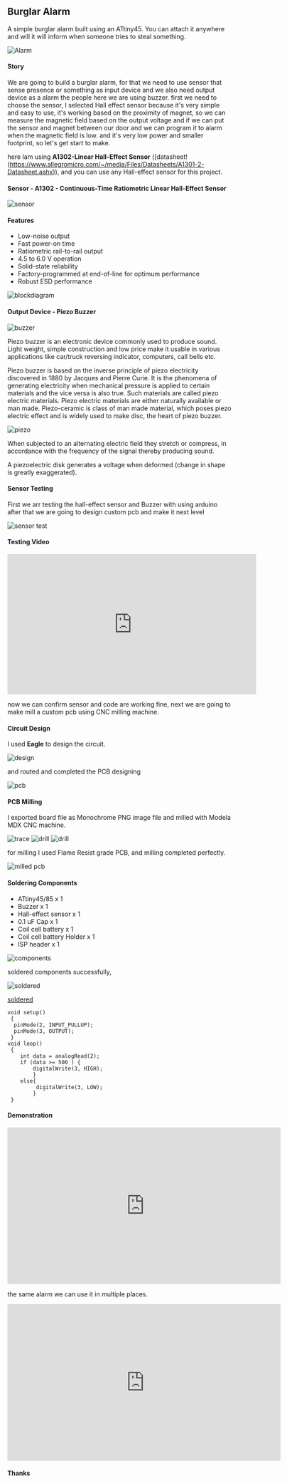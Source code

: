 ## Burglar Alarm
A simple burglar alarm built using an ATtiny45. You can attach it anywhere and will it will inform when someone tries to steal something.

![Alarm](https://raw.githubusercontent.com/salmanfarisvp/fablab-projects/master/BurglarAlarm/img/main.jpg)


#### Story

We are going to build a burglar alarm, for that we need to use sensor that sense presence or something as input device and we also need output device as a alarm the people here we are using buzzer. first we need to choose the sensor, I selected Hall effect sensor because it's very simple and easy to use, it's working based on the proximity of magnet, so we can measure the magnetic field based on the output voltage and if we can put the sensor and magnet between our door and we can program it to alarm when the magnetic field is low. and it's very low power and smaller footprint, so let's get start to make.

here Iam using **A1302-Linear Hall-Effect Sensor**  ([datasheet!(https://www.allegromicro.com/~/media/Files/Datasheets/A1301-2-Datasheet.ashx)), and you can use any Hall-effect sensor for this project.

#### Sensor - A1302 - Continuous-Time Ratiometric Linear Hall-Effect Sensor

![sensor](https://raw.githubusercontent.com/salmanfarisvp/fablab-projects/master/BurglarAlarm/img/004.jpg)

#### Features

- Low-noise output
- Fast power-on time
- Ratiometric rail-to-rail output
- 4.5 to 6.0 V operation
- Solid-state reliability
- Factory-programmed at end-of-line for optimum performance
- Robust ESD performance

![blockdiagram](https://raw.githubusercontent.com/salmanfarisvp/fablab-projects/master/BurglarAlarm/img/002.jpg)

#### Output Device - Piezo Buzzer

![buzzer](https://raw.githubusercontent.com/salmanfarisvp/fablab-projects/master/BurglarAlarm/img/003.jpg)

Piezo buzzer is an electronic device commonly used to produce sound. Light weight, simple construction and low price make it usable in various applications like car/truck reversing indicator, computers, call bells etc.

Piezo buzzer is based on the inverse principle of piezo electricity discovered in 1880 by Jacques and Pierre Curie. It is the phenomena of generating electricity when mechanical pressure is applied to certain materials and the vice versa is also true. Such materials are called piezo electric materials. Piezo electric materials are either naturally available or man made. Piezo-ceramic is class of man made material, which poses piezo electric effect and is widely used to make disc, the heart of piezo buzzer.

![piezo](https://raw.githubusercontent.com/salmanfarisvp/fablab-projects/master/BurglarAlarm/img/005.jpg)

When subjected to an alternating electric field they stretch or compress, in accordance with the frequency of the signal thereby producing sound.

A piezoelectric disk generates a voltage when deformed (change in shape is greatly exaggerated).

#### Sensor Testing

First we arr testing the hall-effect sensor and Buzzer with using arduino after that we are going to design custom pcb and make it next level

![sensor test](https://raw.githubusercontent.com/salmanfarisvp/fablab-projects/master/BurglarAlarm/img/0014.jpg)



#### Testing Video

<iframe width="560" height="315" src="https://www.youtube.com/embed/gFu8SRU2_eU" frameborder="0" allow="autoplay; encrypted-media" allowfullscreen></iframe>

now we can confirm sensor and code are working fine, next we are going to make mill a custom pcb using CNC milling machine.

#### Circuit Design

I used **Eagle** to design the circuit.

![design](https://raw.githubusercontent.com/salmanfarisvp/fablab-projects/master/BurglarAlarm/img/0022.jpg)

and routed and completed the PCB designing

![pcb](https://raw.githubusercontent.com/salmanfarisvp/fablab-projects/master/BurglarAlarm/img/009.jpg)



#### PCB Milling

I exported board file as Monochrome PNG image file and milled with Modela MDX CNC machine.

![trace](https://raw.githubusercontent.com/salmanfarisvp/fablab-projects/master/BurglarAlarm/img/0012.jpg)
![drill](https://raw.githubusercontent.com/salmanfarisvp/fablab-projects/master/BurglarAlarm/img/0011.jpg)
![drill](https://raw.githubusercontent.com/salmanfarisvp/fablab-projects/master/BurglarAlarm/img/0010.jpg)

for milling I used Flame Resist grade PCB, and milling completed perfectly.

![milled pcb](https://raw.githubusercontent.com/salmanfarisvp/fablab-projects/master/BurglarAlarm/img/0013.jpg)



#### Soldering Components

- ATtiny45/85 x 1
- Buzzer x 1
- Hall-effect sensor x 1
- 0.1 uF Cap x 1
- Coil cell battery x 1
- Coil cell battery Holder x 1
- ISP header x 1

![components](https://raw.githubusercontent.com/salmanfarisvp/fablab-projects/master/BurglarAlarm/img/0015.jpg)


soldered components successfully,

![soldered](https://raw.githubusercontent.com/salmanfarisvp/fablab-projects/master/BurglarAlarm/img/0017.jpg)


[soldered](https://raw.githubusercontent.com/salmanfarisvp/fablab-projects/master/BurglarAlarm/img/0016.jpg)

```
void setup()
 { 
  pinMode(2, INPUT_PULLUP);
  pinMode(3, OUTPUT);
 }
void loop()
 {  
    int data = analogRead(2);
    if (data >= 500 ) {   
        digitalWrite(3, HIGH);
        }  
    else{   
         digitalWrite(3, LOW);  
        }
 }

 ```

#### Demonstration

<iframe width="615" height="352" src="https://www.youtube.com/embed/Aqp0Zq_OJ4g" frameborder="0" allow="autoplay; encrypted-media" allowfullscreen></iframe>

the same alarm we can use it in multiple places.

<iframe width="615" height="352" src="https://www.youtube.com/embed/o99wMoNA4Zo" frameborder="0" allow="autoplay; encrypted-media" allowfullscreen></iframe>


#### Thanks 